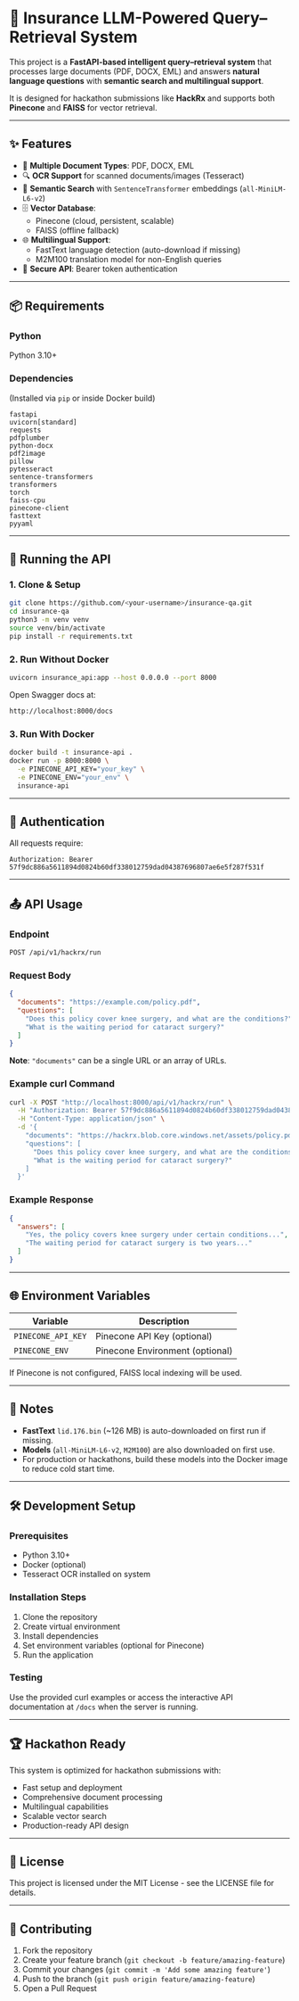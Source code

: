 # 🧠 Insurance LLM-Powered Query–Retrieval System

This project is a **FastAPI-based intelligent query–retrieval system** that processes large documents (PDF, DOCX, EML) and answers **natural language questions** with **semantic search and multilingual support**.

It is designed for hackathon submissions like **HackRx** and supports both **Pinecone** and **FAISS** for vector retrieval.

---

## ✨ Features

- 📄 **Multiple Document Types**: PDF, DOCX, EML  
- 🔍 **OCR Support** for scanned documents/images (Tesseract)  
- 🧠 **Semantic Search** with `SentenceTransformer` embeddings (`all-MiniLM-L6-v2`)  
- 🗄 **Vector Database**:
  - Pinecone (cloud, persistent, scalable)  
  - FAISS (offline fallback)  
- 🌐 **Multilingual Support**:
  - FastText language detection (auto-download if missing)  
  - M2M100 translation model for non-English queries  
- 🔐 **Secure API**: Bearer token authentication

---

## 📦 Requirements

### Python
Python 3.10+

### Dependencies
(Installed via `pip` or inside Docker build)

```
fastapi
uvicorn[standard]
requests
pdfplumber
python-docx
pdf2image
pillow
pytesseract
sentence-transformers
transformers
torch
faiss-cpu
pinecone-client
fasttext
pyyaml
```

---

## 🚀 Running the API

### 1. Clone & Setup

```bash
git clone https://github.com/<your-username>/insurance-qa.git
cd insurance-qa
python3 -m venv venv
source venv/bin/activate
pip install -r requirements.txt
```

### 2. Run Without Docker

```bash
uvicorn insurance_api:app --host 0.0.0.0 --port 8000
```

Open Swagger docs at:
```bash
http://localhost:8000/docs
```

### 3. Run With Docker

```bash
docker build -t insurance-api .
docker run -p 8000:8000 \
  -e PINECONE_API_KEY="your_key" \
  -e PINECONE_ENV="your_env" \
  insurance-api
```

---

## 🔑 Authentication

All requests require:
```
Authorization: Bearer 57f9dc886a5611894d0824b60df338012759dad04387696807ae6e5f287f531f
```

---

## 📤 API Usage

### Endpoint
```bash
POST /api/v1/hackrx/run
```

### Request Body
```json
{
  "documents": "https://example.com/policy.pdf",
  "questions": [
    "Does this policy cover knee surgery, and what are the conditions?",
    "What is the waiting period for cataract surgery?"
  ]
}
```

**Note**: `"documents"` can be a single URL or an array of URLs.

### Example curl Command
```bash
curl -X POST "http://localhost:8000/api/v1/hackrx/run" \
  -H "Authorization: Bearer 57f9dc886a5611894d0824b60df338012759dad04387696807ae6e5f287f531f" \
  -H "Content-Type: application/json" \
  -d '{
    "documents": "https://hackrx.blob.core.windows.net/assets/policy.pdf?sv=...",
    "questions": [
      "Does this policy cover knee surgery, and what are the conditions?",
      "What is the waiting period for cataract surgery?"
    ]
  }'
```

### Example Response
```json
{
  "answers": [
    "Yes, the policy covers knee surgery under certain conditions...",
    "The waiting period for cataract surgery is two years..."
  ]
}
```

---

## 🌐 Environment Variables

| Variable | Description |
|----------|-------------|
| `PINECONE_API_KEY` | Pinecone API Key (optional) |
| `PINECONE_ENV` | Pinecone Environment (optional) |

If Pinecone is not configured, FAISS local indexing will be used.

---

## 📝 Notes

- **FastText** `lid.176.bin` (~126 MB) is auto-downloaded on first run if missing.
- **Models** (`all-MiniLM-L6-v2`, `M2M100`) are also downloaded on first use.
- For production or hackathons, build these models into the Docker image to reduce cold start time.

---

## 🛠 Development Setup

### Prerequisites
- Python 3.10+
- Docker (optional)
- Tesseract OCR installed on system

### Installation Steps
1. Clone the repository
2. Create virtual environment
3. Install dependencies
4. Set environment variables (optional for Pinecone)
5. Run the application

### Testing
Use the provided curl examples or access the interactive API documentation at `/docs` when the server is running.

---

## 🏆 Hackathon Ready

This system is optimized for hackathon submissions with:
- Fast setup and deployment
- Comprehensive document processing
- Multilingual capabilities
- Scalable vector search
- Production-ready API design

---

## 📄 License

This project is licensed under the MIT License - see the LICENSE file for details.

---

## 🤝 Contributing

1. Fork the repository
2. Create your feature branch (`git checkout -b feature/amazing-feature`)
3. Commit your changes (`git commit -m 'Add some amazing feature'`)
4. Push to the branch (`git push origin feature/amazing-feature`)
5. Open a Pull Request
